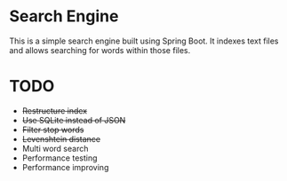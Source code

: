 # Search Engine

This is a simple search engine built using Spring Boot. It indexes text files and allows searching for words within those files.

# TODO

 - ~~Restructure index~~
 - ~~Use SQLite instead of JSON~~
 - ~~Filter stop words~~
 - ~~Levenshtein distance~~
 - Multi word search
 - Performance testing
 - Performance improving